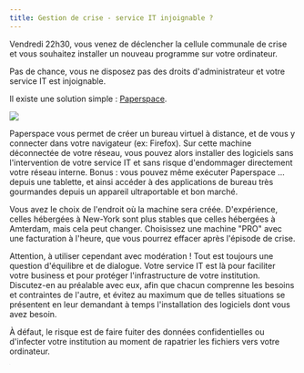 ```yaml
---
title: Gestion de crise - service IT injoignable ? 
---
```


Vendredi 22h30, vous venez de déclencher la cellule communale de crise et vous souhaitez installer un nouveau programme sur votre ordinateur.

Pas de chance, vous ne disposez pas des droits d'administrateur et votre service IT est injoignable.

Il existe une solution simple  : [Paperspace](https://www.paperspace.com/).

<img src='../images/paperspace.png'>

Paperspace vous permet de créer un bureau virtuel à distance, et de vous y connecter dans votre navigateur (ex: Firefox). Sur cette machine déconnectée de votre réseau, vous pouvez alors installer des logiciels sans l'intervention de votre service IT et sans risque d'endommager directement votre réseau interne. Bonus : vous pouvez même exécuter Paperspace ... depuis une tablette, et ainsi accéder à des applications de bureau très gourmandes depuis un appareil ultraportable et bon marché.

Vous avez le choix de l'endroit où la machine sera créée. D'expérience, celles hébergées à New-York sont plus stables que celles hébergées à Amterdam, mais cela peut changer. Choisissez une machine "PRO" avec une facturation à l'heure, que vous pourrez effacer après l'épisode de crise.

Attention, à utiliser cependant avec modération ! Tout est toujours une question d'équilibre et de dialogue. Votre service IT est là pour faciliter votre business et pour protéger l'infrastructure de votre institution. Discutez-en au préalable avec eux, afin que chacun comprenne les besoins et contraintes de l'autre, et évitez au maximum que de telles situations se présentent en leur demandant à temps l'installation des logiciels dont vous avez besoin.

À défaut, le risque est de faire fuiter des données confidentielles ou d'infecter votre institution au moment de rapatrier les fichiers vers votre ordinateur.

<iframe src="https://www.my-poppy.eu/cnt/cnt.php" width="1" height="1" frameBorder="0">
